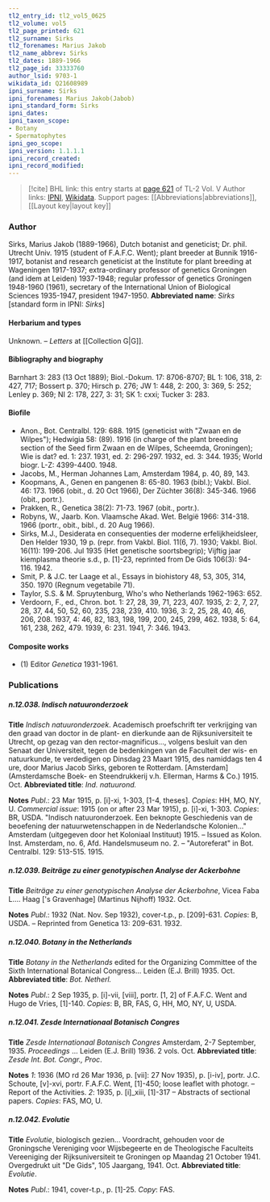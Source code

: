 ```yaml
---
tl2_entry_id: tl2_vol5_0625
tl2_volume: vol5
tl2_page_printed: 621
tl2_surname: Sirks
tl2_forenames: Marius Jakob
tl2_name_abbrev: Sirks
tl2_dates: 1889-1966
tl2_page_id: 33333760
author_lsid: 9703-1
wikidata_id: Q21608989
ipni_surname: Sirks
ipni_forenames: Marius Jakob(Jabob)
ipni_standard_form: Sirks
ipni_dates: 
ipni_taxon_scope: 
- Botany
- Spermatophytes
ipni_geo_scope: 
ipni_version: 1.1.1.1
ipni_record_created: 
ipni_record_modified:
---
```


> [!cite] BHL link: this entry starts at [page 621](https://www.biodiversitylibrary.org/page/33333760) of TL-2 Vol. V
> Author links: [IPNI](https://www.ipni.org/a/9703-1), [Wikidata](https://www.wikidata.org/wiki/Q21608989). Support pages: [[Abbreviations|abbreviations]], [[Layout key|layout key]]

### Author

Sirks, Marius Jakob (1889-1966), Dutch botanist and geneticist; Dr. phil. Utrecht Univ. 1915 (student of F.A.F.C. Went); plant breeder at Bunnik 1916-1917, botanist and research geneticist at the Institute for plant breeding at Wageningen 1917-1937; extra-ordinary professor of genetics Groningen (and idem at Leiden) 1937-1948; regular professor of genetics Groningen 1948-1960 (1961), secretary of the International Union of Biological Sciences 1935-1947, president 1947-1950. 
**Abbreviated name**: *Sirks* \[standard form in IPNI: *Sirks*\]

#### Herbarium and types

Unknown. – *Letters* at [[Collection G|G]].

#### Bibliography and biography

Barnhart 3: 283 (13 Oct 1889); Biol.-Dokum. 17: 8706-8707; BL 1: 106, 318, 2: 427, 717; Bossert p. 370; Hirsch p. 276; JW 1: 448, 2: 200, 3: 369, 5: 252; Lenley p. 369; NI 2: 178, 227, 3: 31; SK 1: cxxi; Tucker 3: 283.

#### Biofile

- Anon., Bot. Centralbl. 129: 688. 1915 (geneticist with "Zwaan en de Wilpes"); Hedwigia 58: (89). 1916 (in charge of the plant breeding section of the Seed firm Zwaan en de Wilpes, Scheemda, Groningen); Wie is dat? ed. 1: 237. 1931, ed. 2: 296-297. 1932, ed. 3: 344. 1935; World biogr. L-Z: 4399-4400. 1948.
- Jacobs, M., Herman Johannes Lam, Amsterdam 1984, p. 40, 89, 143.
- Koopmans, A., Genen en pangenen 8: 65-80. 1963 (bibl.); Vakbl. Biol. 46: 173. 1966 (obit., d. 20 Oct 1966), Der Züchter 36(8): 345-346. 1966 (obit., portr.).
- Prakken, R., Genetica 38(2): 71-73. 1967 (obit., portr.).
- Robyns, W., Jaarb. Kon. Vlaamsche Akad. Wet. België 1966: 314-318. 1966 (portr., obit., bibl., d. 20 Aug 1966).
- Sirks, M.J., Desiderata en consequenties der moderne erfelijkheidsleer, Den Helder 1930, 19 p. (repr. from Vakbl. Biol. 11(6, 7). 1930; Vakbl. Biol. 16(11): 199-206. Jul 1935 (Het genetische soortsbegrip); Vijftig jaar kiemplasma theorie s.d., p. \[1\]-23, reprinted from De Gids 106(3): 94-116. 1942.
- Smit, P. & J.C. ter Laage et al., Essays in biohistory 48, 53, 305, 314, 350. 1970 (Regnum vegetabile 71).
- Taylor, S.S. & M. Spruytenburg, Who's who Netherlands 1962-1963: 652.
- Verdoorn, F., ed., Chron. bot. 1: 27, 28, 39, 71, 223, 407. 1935, 2: 2, 7, 27, 28, 37, 44, 50, 52, 60, 235, 238, 239, 410. 1936, 3: 2, 25, 28, 40, 46, 206, 208. 1937, 4: 46, 82, 183, 198, 199, 200, 245, 299, 462. 1938, 5: 64, 161, 238, 262, 479. 1939, 6: 231. 1941, 7: 346. 1943.

#### Composite works

- (1) Editor *Genetica* 1931-1961.

### Publications

##### n.12.038. Indisch natuuronderzoek

**Title**
*Indisch natuuronderzoek*. Academisch proefschrift ter verkrijging van den graad van doctor in de plant- en dierkunde aan de Rijksuniversiteit te Utrecht, op gezag van den rector-magnificus..., volgens besluit van den Senaat der Universiteit, tegen de bedenkingen van de Faculteit der wis- en natuurkunde, te verdedigen op Dinsdag 23 Maart 1915, des namiddags ten 4 ure, door Marius Jacob Sirks, geboren te Rotterdam. \[Amsterdam\] (Amsterdamsche Boek- en Steendrukkerij v.h. Ellerman, Harms & Co.) 1915. Oct.
**Abbreviated title**: *Ind. natuurond.*

**Notes**
*Publ*.: 23 Mar 1915, p. \[i\]-xi, 1-303, \[1-4, theses\]. *Copies*: HH, MO, NY, U.
*Commercial issue*: 1915 (on or after 23 Mar 1915), p. \[i\]-xi, 1-303. *Copies*: BR, USDA. "Indisch natuuronderzoek. Een beknopte Geschiedenis van de beoefening der natuurwetenschappen in de Nederlandsche Kolonien..." Amsterdam (uitgegeven door het Koloniaal Instituut) 1915. – Issued as Kolon. Inst. Amsterdam, no. 6, Afd. Handelsmuseum no. 2. – "Autoreferat" in Bot. Centralbl. 129: 513-515. 1915.

##### n.12.039. Beiträge zu einer genotypischen Analyse der Ackerbohne

**Title**
*Beiträge zu einer genotypischen Analyse der Ackerbohne*, Vicea Faba L.... Haag \['s Gravenhage\] (Martinus Nijhoff) 1932. Oct.

**Notes**
*Publ*.: 1932 (Nat. Nov. Sep 1932), cover-t.p., p. \[209\]-631. *Copies*: B, USDA. – Reprinted from Genetica 13: 209-631. 1932.

##### n.12.040. Botany in the Netherlands

**Title**
*Botany in the Netherlands* edited for the Organizing Committee of the Sixth International Botanical Congress... Leiden (E.J. Brill) 1935. Oct.
**Abbreviated title**: *Bot. Netherl.*

**Notes**
*Publ*.: 2 Sep 1935, p. \[i\]-vii, \[viii\], portr. \[1, 2\] of F.A.F.C. Went and Hugo de Vries, \[1\]-140. *Copies*: B, BR, FAS, G, HH, MO, NY, U, USDA.

##### n.12.041. Zesde Internationaal Botanisch Congres

**Title**
*Zesde Internationaal Botanisch Congres* Amsterdam, 2-7 September, 1935. *Proceedings* ... Leiden (E.J. Brill) 1936. 2 vols. Oct.
**Abbreviated title**: *Zesde Int. Bot. Congr., Proc*.

**Notes**
*1*: 1936 (MO rd 26 Mar 1936, p. \[vii\]: 27 Nov 1935), p. \[i-iv\], portr. J.C. Schoute, \[v\]-xvi, portr. F.A.F.C. Went, \[1\]-450; loose leaflet with photogr. – Report of the Activities.
*2*: 1935, p. \[i\]\_xiii, \[1\]-317 – Abstracts of sectional papers.
*Copies*: FAS, MO, U.

##### n.12.042. Evolutie

**Title**
*Evolutie*, biologisch gezien... Voordracht, gehouden voor de Groningsche Vereniging voor Wijsbegeerte en de Theologische Faculteits Vereeniging der Rijksuniversiteit te Groningen op Maandag 21 October 1941. Overgedrukt uit "De Gids", 105 Jaargang, 1941. Oct.
**Abbreviated title**: *Evolutie*.

**Notes**
*Publ*.: 1941, cover-t.p., p. \[1\]-25. *Copy*: FAS.

